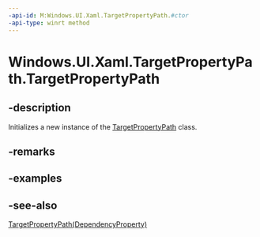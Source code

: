 ```yaml
---
-api-id: M:Windows.UI.Xaml.TargetPropertyPath.#ctor
-api-type: winrt method
---
```


<!-- Method syntax
public TargetPropertyPath()
-->

# Windows.UI.Xaml.TargetPropertyPath.TargetPropertyPath

## -description
Initializes a new instance of the [TargetPropertyPath](targetpropertypath.md) class.


## -remarks

## -examples

## -see-also
[TargetPropertyPath(DependencyProperty)](targetpropertypath_targetpropertypath_1723847690.md)
